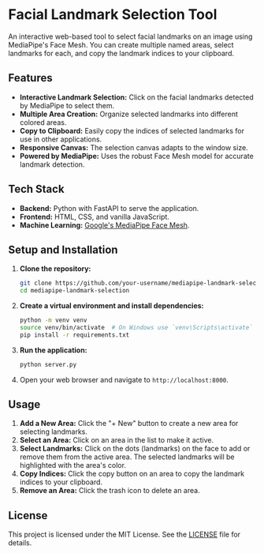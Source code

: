# Facial Landmark Selection Tool

An interactive web-based tool to select facial landmarks on an image using MediaPipe's Face Mesh. You can create multiple named areas, select landmarks for each, and copy the landmark indices to your clipboard.

## Features

-   **Interactive Landmark Selection:** Click on the facial landmarks detected by MediaPipe to select them.
-   **Multiple Area Creation:** Organize selected landmarks into different colored areas.
-   **Copy to Clipboard:** Easily copy the indices of selected landmarks for use in other applications.
-   **Responsive Canvas:** The selection canvas adapts to the window size.
-   **Powered by MediaPipe:** Uses the robust Face Mesh model for accurate landmark detection.

## Tech Stack

-   **Backend:** Python with FastAPI to serve the application.
-   **Frontend:** HTML, CSS, and vanilla JavaScript.
-   **Machine Learning:** [Google's MediaPipe Face Mesh](https://developers.google.com/mediapipe/solutions/vision/face_landmarker).

## Setup and Installation

1.  **Clone the repository:**
    ```bash
    git clone https://github.com/your-username/mediapipe-landmark-selection.git
    cd mediapipe-landmark-selection
    ```

2.  **Create a virtual environment and install dependencies:**
    ```bash
    python -m venv venv
    source venv/bin/activate  # On Windows use `venv\Scripts\activate`
    pip install -r requirements.txt
    ```

3.  **Run the application:**
    ```bash
    python server.py
    ```

4.  Open your web browser and navigate to `http://localhost:8000`.

## Usage

1.  **Add a New Area:** Click the "+ New" button to create a new area for selecting landmarks.
2.  **Select an Area:** Click on an area in the list to make it active.
3.  **Select Landmarks:** Click on the dots (landmarks) on the face to add or remove them from the active area. The selected landmarks will be highlighted with the area's color.
4.  **Copy Indices:** Click the copy button on an area to copy the landmark indices to your clipboard.
5.  **Remove an Area:** Click the trash icon to delete an area.

## License

This project is licensed under the MIT License. See the [LICENSE](LICENSE) file for details.
